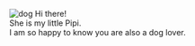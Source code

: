 ![dog](/dog/mydog.png)
Hi there!<br> 
She is my little Pipi.<br> 
I am so happy to know you are also a dog lover.
